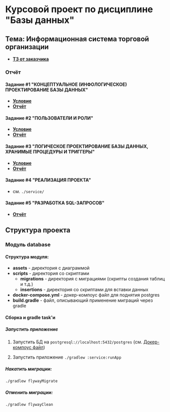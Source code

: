 # Курсовой проект по дисциплине "Базы данных"

## Тема: Информационная система торговой организации

- [**ТЗ от заказчика**](report/TASK.md)

### Отчёт

#### Задание #1 "КОНЦЕПТУАЛЬНОЕ (ИНФОЛОГИЧЕСКОЕ) ПРОЕКТИРОВАНИЕ БАЗЫ ДАННЫХ"

- [**Условие**](report/task_1/TODO.md)
- [**Отчёт**](report/task_1/REPORT.md)

#### Задание #2 "ПОЛЬЗОВАТЕЛИ И РОЛИ"

- [**Условие**](report/task_2/TODO.md)
- [**Отчёт**](report/task_2/REPORT.md)

#### Задание #3 "ЛОГИЧЕСКОЕ ПРОЕКТИРОВАНИЕ БАЗЫ ДАННЫХ, ХРАНИМЫЕ ПРОЦЕДУРЫ И ТРИГГЕРЫ"

- [**Условие**](report/task_3/TODO.md)
- [**Отчёт**](report/task_3/REPORT.md)

#### Задание #4 "РЕАЛИЗАЦИЯ ПРОЕКТА"

- см. `./service/`

#### Задание #5 "РАЗРАБОТКА SQL-ЗАПРОСОВ"

- [**Отчёт**](report/task_5/REPORT.md)

## Структура проекта

### Модуль database

#### Структура модуля:
- __assets__ - директория с диаграммой
- __scripts__ - директория со скриптами
    - __migrations__ - директория с миграциями (скрипты создания таблиц и т.д.)
    - __insertions__ - директория со скриптами для вставки данных
- __docker-compose.yml__ - докер-компоус файл для поднятия postgres
- __build.gradle__ - файл, описывающий применение миграций через gradle

#### Сборка и gradle task'и

##### Запустить приложение

1. Запустить БД на `postgresql://localhost:5432/postgres` (см. [Докер-компоус файл](database/docker-compose.yml))

2. Запустить приложение 
`
./gradlew :service:runApp
`

##### Накатить миграции:
`
./gradlew flywayMigrate
`

##### Отменить миграции:
`
./gradlew flywayClean
`
